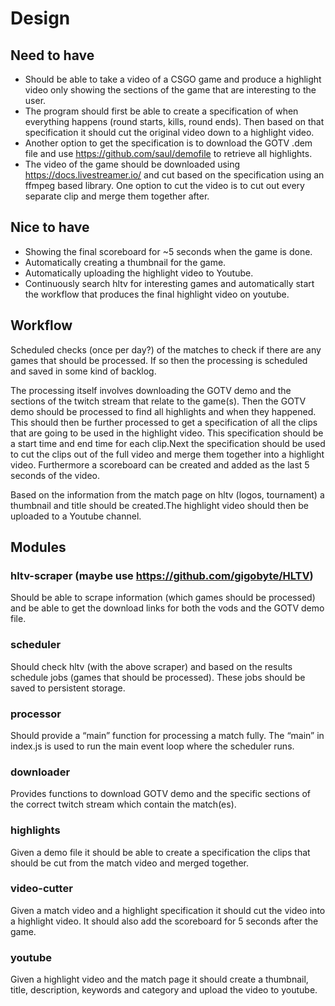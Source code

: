 # Design
## Need to have
- Should be able to take a video of a CSGO game and produce a highlight video only showing the sections of the game that are interesting to the user. 
- The program should first be able to create a specification of when everything happens (round starts, kills, round ends). Then based on that specification it should cut the original video down to a highlight video. 
- Another option to get the specification is to download the GOTV .dem file and use https://github.com/saul/demofile to retrieve all highlights. 
- The video of the game should be downloaded using https://docs.livestreamer.io/ and cut based on the specification using an ffmpeg based library. One option to cut the video is to cut out every separate clip and merge them together after.

## Nice to have
- Showing the final scoreboard for ~5 seconds when the game is done.
- Automatically creating a thumbnail for the game.
- Automatically uploading the highlight video to Youtube.
- Continuously search hltv for interesting games and automatically start the workflow that produces the final highlight video on youtube.

## Workflow
Scheduled checks (once per day?) of the matches to check if there are any games that should be processed. If so then the processing is scheduled and saved in some kind of backlog.

The processing itself involves downloading the GOTV demo and the sections of the twitch stream that relate to the game(s). 
Then the GOTV demo should be processed to find all highlights and when they happened. This should then be further processed 
to get a specification of all the clips that are going to be used in the highlight video. This specification should be a start 
time and end time for each clip.Next the specification should be used to cut the clips out of the full video and merge them 
together into a highlight video.  Furthermore a scoreboard can be created and added as the last 5 seconds of the video. 

Based on the information from the match page on hltv (logos, tournament) a thumbnail and title should be created.The highlight 
video should then be uploaded to a Youtube channel.

## Modules
### hltv-scraper (maybe use https://github.com/gigobyte/HLTV) 
Should be able to scrape information (which games should be processed) and be able to get the download links for both the vods and the GOTV demo file.

### scheduler
Should check hltv (with the above scraper) and based on the results schedule jobs (games that should be processed). These jobs should be saved to persistent storage.

### processor
Should provide a “main” function for processing a match fully. The “main” in index.js is used to run the main event loop where the scheduler runs.

### downloader
Provides functions to download GOTV demo and the specific sections of the correct twitch stream which contain the match(es).

### highlights
Given a demo file it should be able to create a specification the clips that should be cut from the match video and merged together.

### video-cutter
Given a match video and a highlight specification it should cut the video into a highlight video. It should also add the scoreboard for 5 seconds after the game.

### youtube
Given a highlight video and the match page it should create a thumbnail, title, description, keywords and category and upload the video to youtube.

